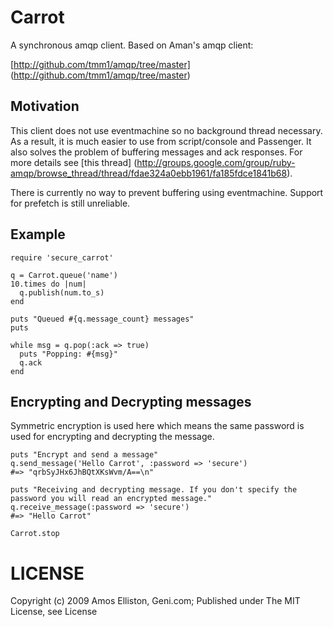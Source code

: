 # Carrot

A synchronous amqp client. Based on Aman's amqp client:

[http://github.com/tmm1/amqp/tree/master] (http://github.com/tmm1/amqp/tree/master)

## Motivation

This client does not use eventmachine so no background thread necessary. As a result, it is much easier to use from script/console and Passenger. It also solves the problem of buffering messages and ack responses. For more details see [this thread] (http://groups.google.com/group/ruby-amqp/browse_thread/thread/fdae324a0ebb1961/fa185fdce1841b68).

There is currently no way to prevent buffering using eventmachine. Support for prefetch is still unreliable.


## Example
    
    require 'secure_carrot'

    q = Carrot.queue('name')
    10.times do |num|
      q.publish(num.to_s)
    end
    
    puts "Queued #{q.message_count} messages"
    puts
    
    while msg = q.pop(:ack => true)
      puts "Popping: #{msg}"
      q.ack
    end


## Encrypting and Decrypting messages

Symmetric encryption is used here which means the same password is used for encrypting
and decrypting the message.

    puts "Encrypt and send a message"
    q.send_message('Hello Carrot', :password => 'secure')
    #=> "qrbSyJHx6JhBQtXKsWvm/A==\n"

    puts "Receiving and decrypting message. If you don't specify the password you will read an encrypted message."
    q.receive_message(:password => 'secure')
    #=> "Hello Carrot"

    Carrot.stop
    
# LICENSE

Copyright (c) 2009 Amos Elliston, Geni.com; Published under The MIT License, see License
